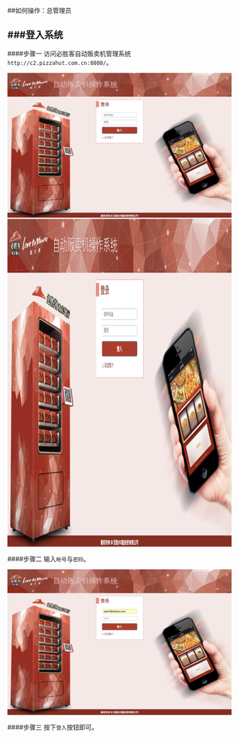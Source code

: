 ##如何操作：总管理员

###登入系统
---
####步骤一
访问必胜客自动贩卖机管理系统 `http://c2.pizzahut.com.cn:8080/`。

![](/images/admin/login.png)
<img src="/images/admin/login.png" width="1135" height="736" />

####步骤二
输入`帐号`与`密码`。

![](/images/admin/login_entered.png)

####步骤三
按下`登入`按钮即可。